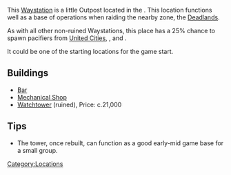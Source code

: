 This [Waystation](Waystation.md "wikilink") is a little [](03%20-%20Projects%20&%20Wikis/Kenshi/Kenshi%20Wiki/Kenshi%20Wiki%20Template/Tech_Hunters.md) Outpost located in the [](Grey_Desert.md). This location functions well as a base
of operations when raiding the nearby zone, the
[Deadlands](Deadlands.md "wikilink").

As with all other non-ruined Waystations, this place has a 25% chance to
spawn pacifiers from [United Cities](03%20-%20Projects%20&%20Wikis/Kenshi/Kenshi%20Wiki/Kenshi%20Wiki%20Template/United_Cities.md "wikilink"), [](Traders_Guild.md), [](03%20-%20Projects%20&%20Wikis/Kenshi/Kenshi%20Wiki/Kenshi%20Wiki%20Template/The_Holy_Nation.md) and [](03%20-%20Projects%20&%20Wikis/Kenshi/Kenshi%20Wiki/Kenshi%20Wiki%20Template/Shek_Kingdom.md).

It could be one of the starting locations for the [](Game_Starts.md) game start.

## Buildings

- [Bar](Adventurer_Bar.md "wikilink")
- [Mechanical Shop](Adventurer_Mechanical_Shop.md "wikilink")
- [Watchtower](Watchtower.md "wikilink") (ruined), Price: c.21,000

## Tips

- The tower, once rebuilt, can function as a good early-mid game base
  for a small group.

[Category:Locations](Category:Locations "wikilink")